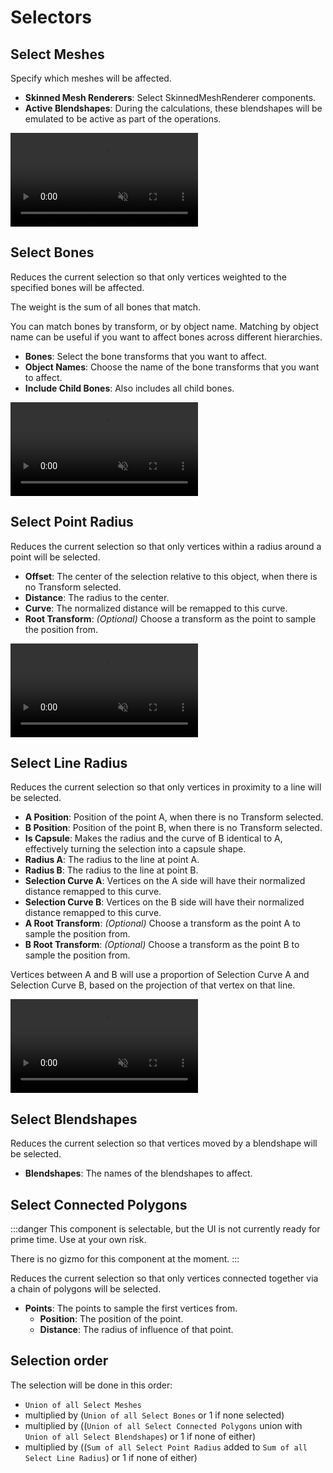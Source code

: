 ﻿---
sidebar_position: 4
---
# Selectors

## Select Meshes

Specify which meshes will be affected.

- **Skinned Mesh Renderers**: Select SkinnedMeshRenderer components.
- **Active Blendshapes**: During the calculations, these blendshapes will be emulated to be active as part of the operations.

<video controls muted>
    <source src={require('./img/v66A6bxugo.mp4').default}/>
</video>

## Select Bones

Reduces the current selection so that only vertices weighted to the specified bones will be affected.

The weight is the sum of all bones that match.

You can match bones by transform, or by object name. Matching by object name can be useful if you want to affect bones across different hierarchies.

- **Bones**: Select the bone transforms that you want to affect.
- **Object Names**: Choose the name of the bone transforms that you want to affect.
- **Include Child Bones**: Also includes all child bones.

<video controls muted>
    <source src={require('./img/SQzLrkRyb2.mp4').default}/>
</video>

## Select Point Radius

Reduces the current selection so that only vertices within a radius around a point will be selected.

- **Offset**: The center of the selection relative to this object, when there is no Transform selected.
- **Distance**: The radius to the center.
- **Curve**: The normalized distance will be remapped to this curve.
- **Root Transform**: *(Optional)* Choose a transform as the point to sample the position from.

<video controls muted>
    <source src={require('./img/oiUmCmWHPk.mp4').default}/>
</video>

## Select Line Radius

Reduces the current selection so that only vertices in proximity to a line will be selected.

- **A Position**: Position of the point A, when there is no Transform selected.
- **B Position**: Position of the point B, when there is no Transform selected.
- **Is Capsule**: Makes the radius and the curve of B identical to A, effectively turning the selection into a capsule shape.
- **Radius A**: The radius to the line at point A.
- **Radius B**: The radius to the line at point B.
- **Selection Curve A**: Vertices on the A side will have their normalized distance remapped to this curve.
- **Selection Curve B**: Vertices on the B side will have their normalized distance remapped to this curve.
- **A Root Transform**: *(Optional)* Choose a transform as the point A to sample the position from.
- **B Root Transform**: *(Optional)* Choose a transform as the point B to sample the position from.

Vertices between A and B will use a proportion of Selection Curve A and Selection Curve B,
based on the projection of that vertex on that line.

<video controls muted>
    <source src={require('./img/zHCaHEnKu3.mp4').default}/>
</video>

## Select Blendshapes

Reduces the current selection so that vertices moved by a blendshape will be selected.

- **Blendshapes**: The names of the blendshapes to affect.

## Select Connected Polygons

:::danger
This component is selectable, but the UI is not currently ready for prime time. Use at your own risk.

There is no gizmo for this component at the moment.
:::

Reduces the current selection so that only vertices connected together via a chain of polygons will be selected.

- **Points**: The points to sample the first vertices from.
  - **Position**: The position of the point.
  - **Distance**: The radius of influence of that point.

## Selection order

The selection will be done in this order:

- `Union of all Select Meshes`
- multiplied by (`Union of all Select Bones` or 1 if none selected)
- multiplied by ((`Union of all Select Connected Polygons` union with `Union of all Select Blendshapes`) or 1 if none of either)
- multiplied by ((`Sum of all Select Point Radius` added to `Sum of all Select Line Radius`) or 1 if none of either)

